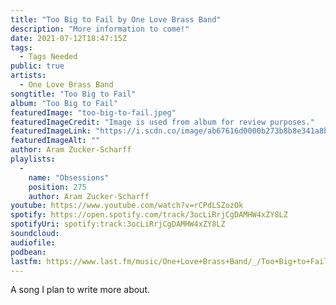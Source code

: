 ```yaml
---
title: "Too Big to Fail by One Love Brass Band"
description: "More information to come!"
date: 2021-07-12T18:47:15Z
tags:
  - Tags Needed
public: true
artists:
  - One Love Brass Band
songtitle: "Too Big to Fail"
album: "Too Big to Fail"
featuredImage: "too-big-to-fail.jpeg"
featuredImageCredit: "Image is used from album for review purposes."
featuredImageLink: "https://i.scdn.co/image/ab67616d0000b273b8b8e341a8bdd7a3dcc4e410"
featuredImageAlt: ""
author: Aram Zucker-Scharff
playlists:
  -
    name: "Obsessions"
    position: 275
    author: Aram Zucker-Scharff
youtube: https://www.youtube.com/watch?v=rCPdLSZozOk
spotify: https://open.spotify.com/track/3ocLiRrjCgDAMHW4xZY8LZ
spotifyUri: spotify:track:3ocLiRrjCgDAMHW4xZY8LZ
soundcloud:
audiofile:
podbean:
lastfm: https://www.last.fm/music/One+Love+Brass+Band/_/Too+Big+to+Fail
---
```


A song I plan to write more about.
		